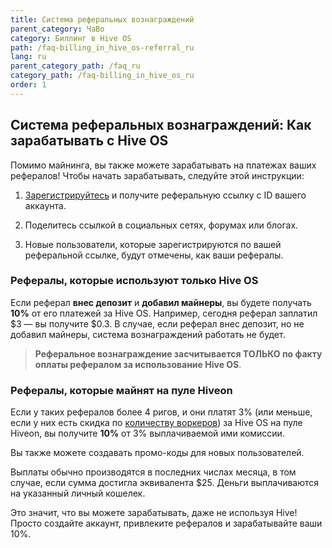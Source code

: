 ```yaml
---
title: Система реферальных вознаграждений
parent_category: ЧаВо
category: Биллинг в Hive OS
path: /faq-billing_in_hive_os-referral_ru
lang: ru
parent_category_path: /faq_ru
category_path: /faq-billing_in_hive_os_ru
order: 1
---
```

## Система реферальных вознаграждений: Как зарабатывать с Hive OS

Помимо майнинга, вы также можете зарабатывать на платежах ваших рефералов! Чтобы начать зарабатывать, следуйте этой инструкции:

1. [Зарегистрируйтесь](https://the.hiveos.farm/register/) и получите реферальную ссылку с ID вашего аккаунта.

2. Поделитесь ссылкой в социальных сетях, форумах или блогах.

3. Новые пользователи, которые зарегистрируются по вашей реферальной ссылке, будут отмечены, как ваши рефералы.

### Рефералы, которые используют только Hive OS
Если реферал **внес депозит** и **добавил майнеры**, вы будете получать **10%** от его платежей за Hive OS. Например, сегодня реферал заплатил $3 — вы получите $0.3. В случае, если реферал внес депозит, но не добавил майнеры, система вознаграждений работать не будет.

>**Реферальное вознаграждение засчитывается ТОЛЬКО по факту оплаты рефералом за использование Hive OS**.

### Рефералы, которые майнят на пуле Hiveon
Если у таких рефералов более 4 ригов, и они платят 3% (или меньше, если у них есть скидка по [количеству воркеров](https://hiveos.farm/faq-billing_in_hive_os-discounts_bonuses_ru)) за Hive OS на пуле Hiveon, вы получите **10%** от 3% выплачиваемой ими комиссии.

Вы также можете создавать промо-коды для новых пользователей.

Выплаты обычно производятся в последних числах месяца, в том случае, если сумма достигла эквивалента $25. Деньги выплачиваются на указанный личный кошелек.

Это значит, что вы можете зарабатывать, даже не используя Hive! Просто создайте аккаунт, привлеките рефералов и зарабатывайте ваши 10%.
